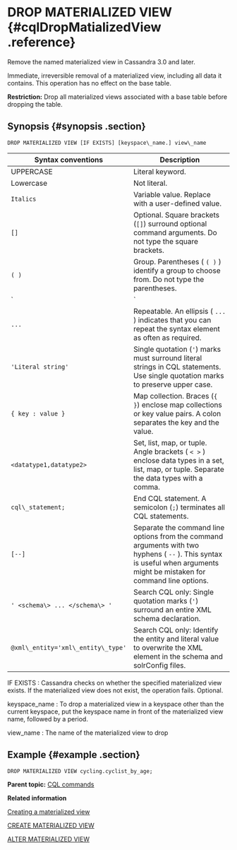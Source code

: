 # DROP MATERIALIZED VIEW {#cqlDropMatializedView .reference}

Remove the named materialized view in Cassandra 3.0 and later.

Immediate, irreversible removal of a materialized view, including all data it contains. This operation has no effect on the base table.

**Restriction:** Drop all materialized views associated with a base table before dropping the table.

## Synopsis {#synopsis .section}

```
DROP MATERIALIZED VIEW [IF EXISTS] [keyspace\_name.] view\_name
```

|Syntax conventions|Description|
|------------------|-----------|
|UPPERCASE|Literal keyword.|
|Lowercase|Not literal.|
|`Italics`|Variable value. Replace with a user-defined value.|
|`[]`|Optional. Square brackets \(`[]`\) surround optional command arguments. Do not type the square brackets.|
|`( )`|Group. Parentheses \( `( )` \) identify a group to choose from. Do not type the parentheses.|
|`|`|Or. A vertical bar \(`|`\) separates alternative elements. Type any one of the elements. Do not type the vertical bar.|
|`...`|Repeatable. An ellipsis \( `...` \) indicates that you can repeat the syntax element as often as required.|
|`'Literal string'`|Single quotation \(`'`\) marks must surround literal strings in CQL statements. Use single quotation marks to preserve upper case.|
|`{ key : value }`|Map collection. Braces \(`{ }`\) enclose map collections or key value pairs. A colon separates the key and the value.|
|`<datatype1,datatype2>`|Set, list, map, or tuple. Angle brackets \( `< >` \) enclose data types in a set, list, map, or tuple. Separate the data types with a comma.|
|`cql\_statement;`|End CQL statement. A semicolon \(`;`\) terminates all CQL statements.|
|`[--]`|Separate the command line options from the command arguments with two hyphens \( `--` \). This syntax is useful when arguments might be mistaken for command line options.|
|`' <schema\> ... </schema\> '`|Search CQL only: Single quotation marks \(`'`\) surround an entire XML schema declaration.|
|`@xml\_entity='xml\_entity\_type'`|Search CQL only: Identify the entity and literal value to overwrite the XML element in the schema and solrConfig files.|

 IF EXISTS
 :   Cassandra checks on whether the specified materialized view exists. If the materialized view does not exist, the operation fails. Optional.

  keyspace\_name
 :   To drop a materialized view in a keyspace other than the current keyspace, put the keyspace name in front of the materialized view name, followed by a period.

  view\_name
 :   The name of the materialized view to drop

 ## Example {#example .section}

```screen
DROP MATERIALIZED VIEW cycling.cyclist_by_age;
```

**Parent topic:** [CQL commands](../../cql/cql_reference/cqlCommandsTOC.md)

**Related information**  


[Creating a materialized view](../cql_using/useCreateMV.md)

[CREATE MATERIALIZED VIEW](cqlCreateMaterializedView.md)

[ALTER MATERIALIZED VIEW](cqlAlterMaterializedView.md)

